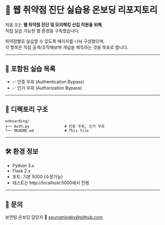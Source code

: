 # 🧪 웹 취약점 진단 실습용 온보딩 리포지토리

처음 오는 **웹 취약점 진단 및 모의해킹 신입 직원을 위해**,  
직접 실습 가능한 웹 환경을 구축했습니다.

취약점별로 실습할 수 있도록 페이지를 나눠 구성했으며,  
각 항목은 직접 공격/조작해보며 개념을 체득하는 것을 목표로 합니다.

---

## 📌 포함된 실습 목록

- ✅ 인증 우회 (Authentication Bypass)
- ✅ 인가 우회 (Authorization Bypass)

---

## 📂 디렉토리 구조
```
onboarding/
├── Auth.py                # 인증 우회, 인가 우회
└── README.md              # This file
```

---

## 🛠️ 환경 정보
- Python 3.x
- Flask 2.x
- 포트: 기본 5000 (수정가능)
- 테스트는 http://localhost:5000에서 진행

--- 

## 📩 문의
보안팀 온보딩 담당자
📧 seungmindev@github.com
